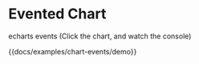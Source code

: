 # Evented Chart

echarts events (Click the chart, and watch the console)

{{docs/examples/chart-events/demo}}
